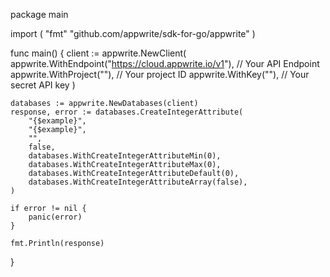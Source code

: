 package main

import (
    "fmt"
	"github.com/appwrite/sdk-for-go/appwrite"
)

func main() {
	client := appwrite.NewClient(
        appwrite.WithEndpoint("https://cloud.appwrite.io/v1"), // Your API Endpoint
        appwrite.WithProject(""), // Your project ID
        appwrite.WithKey(""), // Your secret API key
    )

    databases := appwrite.NewDatabases(client)
    response, error := databases.CreateIntegerAttribute(
        "{$example}",
        "{$example}",
        "",
        false,
        databases.WithCreateIntegerAttributeMin(0),
        databases.WithCreateIntegerAttributeMax(0),
        databases.WithCreateIntegerAttributeDefault(0),
        databases.WithCreateIntegerAttributeArray(false),
    )

    if error != nil {
        panic(error)
    }

    fmt.Println(response)
}
